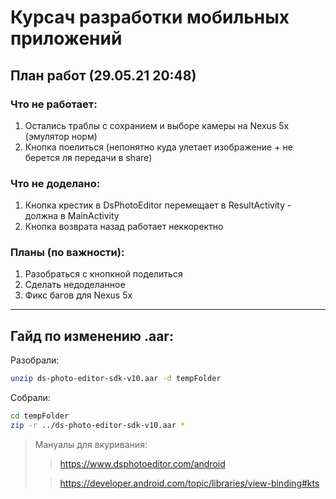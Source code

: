 # Курсач разработки мобильных приложений

## План работ (29.05.21 20:48)

### Что не работает:
1. Остались траблы с сохранием и выборе камеры на Nexus 5x (эмулятор норм)
2. Кнопка поелиться (непонятно куда улетает изображение + не берется ля передачи в share)

### Что не доделано:
1. Кнопка крестик в DsPhotoEditor перемещает в ResultActivity - должна в MainActivity
2. Кнопка возврата назад работает неккоректно

### Планы (по важности):
1. Разобраться с кнопкной поделиться
2. Сделать недоделанное
3. Фикс багов для Nexus 5x
___________________________________________________________________________________________________________
## Гайд по изменению .aar:


Разобрали:
```bash
unzip ds-photo-editor-sdk-v10.aar -d tempFolder
```
Cобрали:
```bash
cd tempFolder
zip -r ../ds-photo-editor-sdk-v10.aar *
```

> Мануалы для вкуривания:
> > https://www.dsphotoeditor.com/android
> 
> > https://developer.android.com/topic/libraries/view-binding#kts
